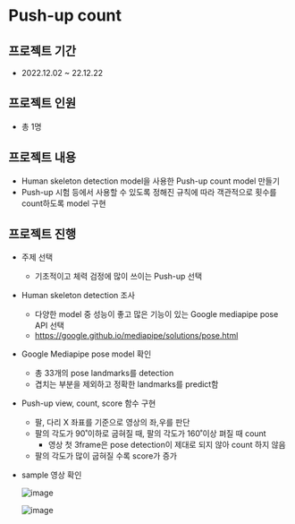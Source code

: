 # Push-up count

## 프로젝트 기간

- 2022.12.02 ~ 22.12.22

## 프로젝트 인원

- 총 1명

## 프로젝트 내용

- Human skeleton detection model을 사용한 Push-up count model 만들기
- Push-up 시험 등에서 사용할 수 있도록 정해진 규칙에 따라 객관적으로 횟수를 count하도록 model 구현

## 프로젝트 진행

- 주제 선택
  - 기초적이고 체력 검정에 많이 쓰이는 Push-up 선택
- Human skeleton detection 조사
  - 다양한 model 중 성능이 좋고 많은 기능이 있는 Google mediapipe pose API 선택
  - https://google.github.io/mediapipe/solutions/pose.html
- Google Mediapipe pose model 확인
  - 총 33개의 pose landmarks를 detection
  - 겹치는 부분을 제외하고 정확한 landmarks를 predict함
- Push-up view, count, score 함수 구현
  - 팔, 다리 X 좌표를 기준으로 영상의 좌,우를 판단
  - 팔의 각도가 90˚이하로 굽혀질 때, 팔의 각도가 160˚이상 펴질 때 count
    - 영상 첫 3frame은 pose detection이 제대로 되지 않아 count 하지 않음
  - 팔의 각도가 많이 굽혀질 수록 score가 증가
- sample 영상 확인

  ![image](https://user-images.githubusercontent.com/103994779/209271508-af5923be-41c2-4372-82a2-d25493424854.png)

  ![image](https://user-images.githubusercontent.com/103994779/209271643-9c154c86-d9b3-4862-a507-07c4a7677622.png)

<!-- <img src="https://user-images.githubusercontent.com/103994779/209259695-4a2081e3-96ad-4aac-a396-b49748d1254b.png" width="500" height="400"/>  -->
